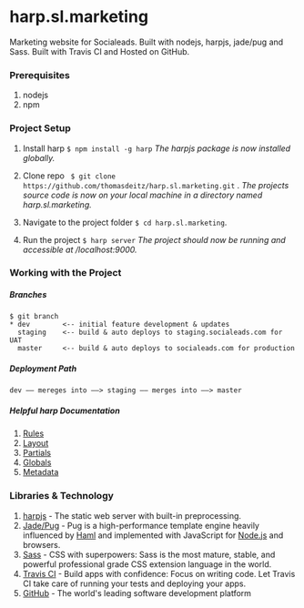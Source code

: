 # harp.sl.marketing

Marketing website for Socialeads. Built with nodejs, harpjs, jade/pug and Sass. Built with Travis CI and Hosted on GitHub.

### Prerequisites

1. nodejs
2. npm

### Project Setup

1. Install harp ```$ npm install -g harp```
   *The harpjs package is now installed globally.*
2. Clone repo ``` $ git clone https://github.com/thomasdeitz/harp.sl.marketing.git``` . 
   *The projects source code is now on your local machine in a directory named harp.sl.marketing.*

3. Navigate to the project folder ```$ cd harp.sl.marketing```.
4. Run the project ```$ harp server``` 
   *The project should now be running and  accessible at /localhost:9000.*


### Working with the Project

##### Branches

```
$ git branch
* dev        <-- initial feature development & updates
  staging    <-- build & auto deploys to staging.socialeads.com for UAT
  master     <-- build & auto deploys to socialeads.com for production
```



##### Deployment Path

```
dev –– mereges into ––> staging –– merges into ––> master
```



##### Helpful harp Documentation

1. [Rules](http://harpjs.com/docs/development/rules)
2. [Layout](http://harpjs.com/docs/development/layout)
3. [Partials](http://harpjs.com/docs/development/partial)
4. [Globals](http://harpjs.com/docs/development/globals)
5. [Metadata](http://harpjs.com/docs/development/metadata)

### Libraries & Technology

1. [harpjs](harpjs.com) - The static web server with built-in preprocessing.
2. [Jade/Pug](https://pugjs.org/api/getting-started.html) - Pug is a high-performance template engine heavily influenced by [Haml](http://haml.info/) and implemented with JavaScript for [Node.js](http://nodejs.org/) and browsers.
3. [Sass](sass-lang.com) - CSS with superpowers: Sass is the most mature, stable, and powerful professional grade CSS extension language in the world.
4. [Travis CI](travis-ci.org) - Build apps with confidence: Focus on writing code. Let Travis CI take care of running your tests and deploying your apps.
5. [GitHub](github.com) - The world's leading software development platform

